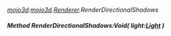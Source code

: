 _[mojo3d](../../modules/mojo3d/mojo3d-module.md):[mojo3d](../../modules/mojo3d/mojo3d-module.md).[Renderer](../../modules/mojo3d/mojo3d-renderer.md).RenderDirectionalShadows_
##### Method RenderDirectionalShadows:Void( light:[Light](../../modules/mojo3d/mojo3d-light.md) )

